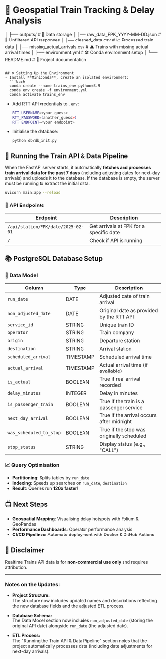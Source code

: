 # 🚄 Geospatial Train Tracking & Delay Analysis
│
├── outputs/               # 📅 Data storage
│   │── raw_data_FPK_YYYY-MM-DD.json  # 📝 Unfiltered API responses
│   │── cleaned_data.csv   # 📈 Processed train data
│   │── missing_actual_arrivals.csv   # ⚠️ Trains with missing actual arrival times
│
├── environment.yml        # 🛠️ Conda environment setup
│
└── README.md              # 📗 Project documentation
```

## ⚙️ Setting Up the Environment
- Install **Miniconda**, create an isolated environment:
  ```bash
  conda create --name trains_env python=3.9
  conda env create -f environment.yml
  conda activate trains_env
  ```
- Add RTT API credentials to `.env`:
  ```bash
  RTT_USERNAME=<your_guess>
  RTT_PASSWORD=(another_guess>)
  RTT_ENDPOINT=<your_endpoint>
  ```
- Initialise the database:
  ```bash
  python db/db_init.py
  ```

## 🚀 Running the Train API & Data Pipeline
When the FastAPI server starts, it automatically **fetches and processes train arrival data for the past 7 days** (including adjusting dates for next-day arrivals) and uploads it to the database. If the database is empty, the server must be running to extract the initial data.

```bash
uvicorn main:app --reload
```

### 🏢 API Endpoints
| Endpoint | Description |
|--|--|
| `/api/station/FPK/date/2025-02-01` | Get arrivals at FPK for a specific date |
| `/` | Check if API is running |

## 📚 PostgreSQL Database Setup
### 🔄 Data Model
| Column | Type | Description |
|--|--|--|
| `run_date` | DATE | Adjusted date of train arrival |
| `non_adjusted_date` | DATE | Original date as provided by the RTT API |
| `service_id` | STRING | Unique train ID |
| `operator` | STRING | Train company |
| `origin` | STRING | Departure station |
| `destination` | STRING | Arrival station |
| `scheduled_arrival` | TIMESTAMP | Scheduled arrival time |
| `actual_arrival` | TIMESTAMP | Actual arrival time (if available) |
| `is_actual` | BOOLEAN | True if real arrival recorded |
| `delay_minutes` | INTEGER | Delay in minutes |
| `is_passenger_train` | BOOLEAN |	True if the train is a passenger service |
|  `next_day_arrival`	| BOOLEAN |	True if the arrival occurs after midnight |
| `was_scheduled_to_stop` |	BOOLEAN	| True if the stop was originally scheduled |
| `stop_status`	| STRING |	Display status (e.g., "CALL") |

### 📈 Query Optimisation
- **Partitioning**: Splits tables by `run_date`
- **Indexing**: Speeds up searches on `run_date`, `destination`
- **Result**: Queries run **120x faster**!

## 📺 Next Steps
- **Geospatial Mapping**: Visualising delay hotspots with Folium & GeoPandas
- **Performance Dashboards**: Operator performance analysis
- **CI/CD Pipelines**: Automate deployment with Docker & GitHub Actions

## 📢 Disclaimer
Realtime Trains API data is for **non-commercial use only** and requires attribution.


---

### Notes on the Updates:
- **Project Structure:**  
  The structure now includes updated names and descriptions reflecting the new database fields and the adjusted ETL process.
  
- **Database Schema:**  
  The Data Model section now includes `non_adjusted_date` (storing the original API date) alongside `run_date` (the adjusted date).

- **ETL Process:**  
  The "Running the Train API & Data Pipeline" section notes that the project automatically processes data (including date adjustments for next-day arrivals).